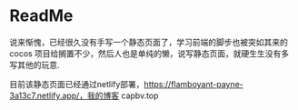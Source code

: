 # ReadMe 

说来惭愧，已经很久没有手写一个静态页面了，学习前端的脚步也被突如其来的cocos 项目给搁置不少，然后人也是单纯的懒，说写静态页面，就硬生生没有多写其他的玩意.

目前该静态页面已经通过netlify部署，https://flamboyant-payne-3a13c7.netlify.app/，我的博客 capbv.top